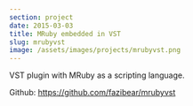 ```yaml
---
section: project
date: 2015-03-03
title: MRuby embedded in VST
slug: mrubyvst
image: /assets/images/projects/mrubyvst.png
---
```


VST plugin with MRuby as a scripting language.

Github: https://github.com/fazibear/mrubyvst
